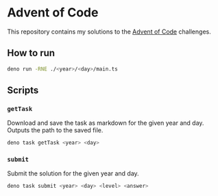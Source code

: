 # Advent of Code

This repository contains my solutions to the [Advent of Code](https://adventofcode.com/) challenges.

## How to run

```sh
deno run -RNE ./<year>/<day>/main.ts
```

## Scripts

### `getTask`

Download and save the task as markdown for the given year and day. Outputs the path to the saved file.

```sh
deno task getTask <year> <day>
```

### `submit`

Submit the solution for the given year and day.

```sh
deno task submit <year> <day> <level> <answer>
```
